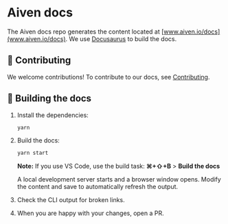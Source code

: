 # Aiven docs

The Aiven docs repo generates the content located at [www.aiven.io/docs](www.aiven.io/docs).
We use [Docusaurus](https://docusaurus.io/) to build the docs.

## 🤲 Contributing

We welcome contributions! To contribute to our docs, see [Contributing](./CONTRIBUTING.md).

## ️🚀 Building the docs

1. Install the dependencies:

   ```bash
   yarn
   ```

1. Build the docs:

   ```bash
   yarn start
   ```

   **Note:** If you use VS Code, use the build task: **⌘+⇧+B** > **Build the docs**

   A local development server starts and a browser window opens. Modify the content and
   save to automatically refresh the output.

1. Check the CLI output for broken links.

1. When you are happy with your changes, open a PR.

